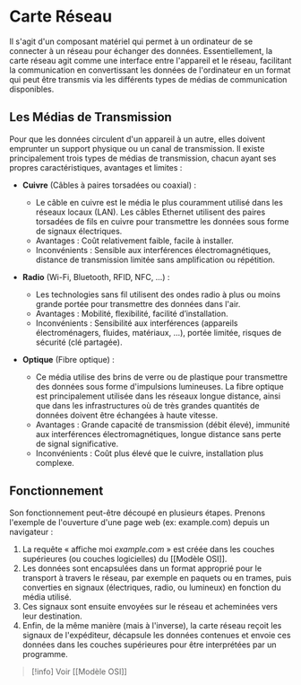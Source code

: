 # Carte Réseau
Il s'agit d'un composant matériel qui permet à un ordinateur de se connecter à un réseau pour échanger des données. Essentiellement, la carte réseau agit comme une interface entre l'appareil et le réseau, facilitant la communication en convertissant les données de l'ordinateur en un format qui peut être transmis via les différents types de médias de communication disponibles.

## Les Médias de Transmission
Pour que les données circulent d'un appareil à un autre, elles doivent emprunter un support physique ou un canal de transmission. Il existe principalement trois types de médias de transmission, chacun ayant ses propres caractéristiques, avantages et limites :

- **Cuivre** (Câbles à paires torsadées ou coaxial) :
	- Le câble en cuivre est le média le plus couramment utilisé dans les réseaux locaux (LAN). Les câbles Ethernet utilisent des paires torsadées de fils en cuivre pour transmettre les données sous forme de signaux électriques.
	- Avantages : Coût relativement faible, facile à installer.
	- Inconvénients : Sensible aux interférences électromagnétiques, distance de transmission limitée sans amplification ou répétition.
   
- **Radio** (Wi-Fi, Bluetooth, RFID, NFC, …) :
	- Les technologies sans fil utilisent des ondes radio à plus ou moins grande portée pour transmettre des données dans l'air.
	- Avantages : Mobilité, flexibilité, facilité d’installation.
	- Inconvénients : Sensibilité aux interférences (appareils électroménagers, fluides, matériaux, …), portée limitée, risques de sécurité (clé partagée).
   
- **Optique** (Fibre optique) :
	- Ce média utilise des brins de verre ou de plastique pour transmettre des données sous forme d'impulsions lumineuses. La fibre optique est principalement utilisée dans les réseaux longue distance, ainsi que dans les infrastructures où de très grandes quantités de données doivent être échangées à haute vitesse.
	- Avantages : Grande capacité de transmission (débit élevé), immunité aux interférences électromagnétiques, longue distance sans perte de signal significative.
	- Inconvénients : Coût plus élevé que le cuivre, installation plus complexe.

## Fonctionnement
Son fonctionnement peut-être découpé en plusieurs étapes. Prenons l'exemple de l'ouverture d'une page web (ex: example.com) depuis un navigateur :
1. La requête « affiche moi *example.com* » est créée dans les couches supérieures (ou couches logicielles) du [[Modèle OSI]].
2. Les données sont encapsulées dans un format approprié pour le transport à travers le réseau, par exemple en paquets ou en trames, puis converties en signaux (électriques, radio, ou lumineux) en fonction du média utilisé.
3. Ces signaux sont ensuite envoyées sur le réseau et acheminées vers leur destination.
4. Enfin, de la même manière (mais à l'inverse), la carte réseau reçoit les signaux de l'expéditeur, décapsule les données contenues et envoie ces données dans les couches supérieures pour être interprétées par un programme.

> [!info] Voir [[Modèle OSI]]
